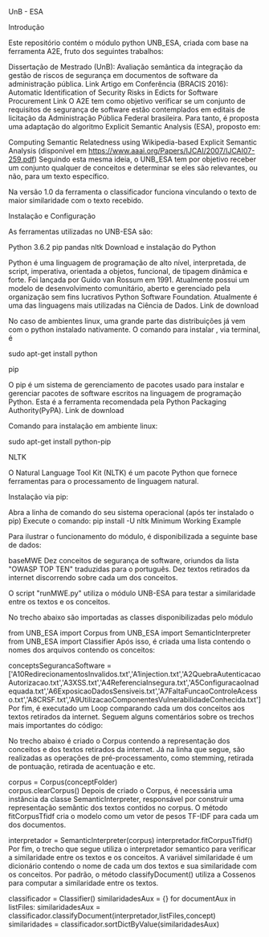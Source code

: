 UnB - ESA

Introdução

Este repositório contém o módulo python UNB_ESA, criada com base na ferramenta A2E, fruto dos seguintes trabalhos:

Dissertação de Mestrado (UnB): Avaliação semântica da integração da gestão de riscos de segurança em documentos de software da administração pública. Link
Artigo em Conferência (BRACIS 2016): Automatic Identification of Security Risks in Edicts for Software Procurement Link
O A2E tem como objetivo verificar se um conjunto de requisitos de segurança de software estão contemplados em editais de licitação da Administração Pública Federal brasileira. Para tanto, é proposta uma adaptação do algoritmo Explicit Semantic Analysis (ESA), proposto em:

Computing Semantic Relatedness using Wikipedia-based Explicit Semantic Analysis (disponível em https://www.aaai.org/Papers/IJCAI/2007/IJCAI07-259.pdf)
Seguindo esta mesma ideia, o UNB_ESA tem por objetivo receber um conjunto qualquer de conceitos e determinar se eles são relevantes, ou não, para um texto específico.

Na versão 1.0 da ferramenta o classificador funciona vinculando o texto de maior similaridade com o texto recebido.

Instalação e Configuração

As ferramentas utilizadas no UNB-ESA são:

Python 3.6.2
pip
pandas
nltk
Download e instalação do Python

Python é uma linguagem de programação de alto nível, interpretada, de script, imperativa, orientada a objetos, funcional, de tipagem dinâmica e forte. Foi lançada por Guido van Rossum em 1991. Atualmente possui um modelo de desenvolvimento comunitário, aberto e gerenciado pela organização sem fins lucrativos Python Software Foundation. Atualmente é uma das linguagens mais utilizadas na Ciência de Dados. Link de download

No caso de ambientes linux, uma grande parte das distribuições já vem com o python instalado nativamente. O comando para instalar , via terminal, é

sudo apt-get install python

pip

O pip é um sistema de gerenciamento de pacotes usado para instalar e gerenciar pacotes de software escritos na linguagem de programação Python. Esta é a ferramenta recomendada pela Python Packaging Authority(PyPA). Link de download

Comando para instalação em ambiente linux:

sudo apt-get install python-pip

NLTK

O Natural Language Tool Kit (NLTK) é um pacote Python que fornece ferramentas para o processamento de linguagem natural.

Instalação via pip:

Abra a linha de comando do seu sistema operacional (após ter instalado o pip)
Execute o comando: pip install -U nltk
Minimum Working Example

Para ilustrar o funcionamento do módulo, é disponibilizada a seguinte base de dados:

baseMWE Dez conceitos de segurança de software, oriundos da lista "OWASP TOP TEN" traduzidas para o português. Dez textos retirados da internet discorrendo sobre cada um dos conceitos.

O script "runMWE.py" utiliza o módulo UNB-ESA para testar a similaridade entre os textos e os conceitos.

No trecho abaixo são importadas as classes disponibilizadas pelo módulo

from UNB_ESA import Corpus
from UNB_ESA import SemanticInterpreter
from UNB_ESA import Classifier
Após isso, é criada uma lista contendo o nomes dos arquivos contendo os conceitos:

conceptsSegurancaSoftware = ['A10RedirecionamentosInvalidos.txt','A1injection.txt','A2QuebraAutenticacaoAutorizacao.txt','A3XSS.txt','A4ReferenciaInsegura.txt','A5ConfiguracaoInadequada.txt','A6ExposicaoDadosSensiveis.txt','A7FaltaFuncaoControleAcesso.txt','A8CRSF.txt','A9UtilizacaoComponentesVulnerabilidadeConhecida.txt'] 
Por fim, é executado um Loop comparando cada um dos conceitos aos textos retirados da internet. Seguem alguns comentários sobre os trechos mais importantes do código:

No trecho abaixo é criado o Corpus contendo a representação dos conceitos e dos textos retirados da internet. Já na linha que segue, são realizadas as operações de pré-processamento, como stemming, retirada de pontuação, retirada de acentuação e etc.

corpus = Corpus(conceptFolder)   
corpus.clearCorpus() 
Depois de criado o Corpus, é necessária uma instância da classe SemanticInterpreter, responsável por construir uma representação semântic dos textos contidos no corpus. O método fitCorpusTfidf cria o modelo como um vetor de pesos TF-IDF para cada um dos documentos.

interpretador = SemanticInterpreter(corpus)
interpretador.fitCorpusTfidf()
Por fim, o trecho que segue utiliza o interpretador semantico para verificar a similaridade entre os textos e os conceitos. A variável similaridade é um dicionário contendo o nome de cada um dos textos e sua similaridade com os conceitos. Por padrão, o método classifyDocument() utiliza a Cossenos para computar a similaridade entre os textos.

classificador = Classifier()
similaridadesAux = {}
for documentAux in listFiles:
    similaridadesAux = classificador.classifyDocument(interpretador,listFiles,concept)         
similaridades = classificador.sortDictByValue(similaridadesAux)
